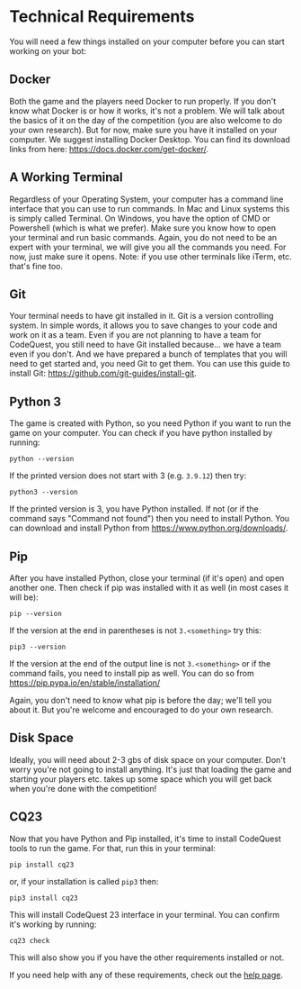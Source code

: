 # Technical Requirements

You will need a few things installed on your computer before you can start working on your bot:

## Docker
Both the game and the players need Docker to run properly. If you don't know what Docker is or how it works,
it's not a problem. We will talk about the basics of it on the day of the competition (you are also welcome to do your
own research). But for now, make sure you have it installed on your computer. We suggest installing Docker Desktop. You
can find its download links from here: <https://docs.docker.com/get-docker/>.

## A Working Terminal
Regardless of your Operating System, your computer has a command line interface that you can use
to run commands. In Mac and Linux systems this is simply called Terminal. On Windows, you have the option of CMD or
Powershell (which is what we prefer). Make sure you know how to open your terminal and run basic commands. Again, you do
not need to be an expert with your terminal, we will give you all the commands you need. For now, just make sure it
opens. Note: if you use other terminals like iTerm, etc. that's fine too.

## Git
Your terminal needs to have git installed in it. Git is a version controlling system. In simple words, it allows
you to save changes to your code and work on it as a team. Even if you are not planning to have a team for CodeQuest,
you still need to have Git installed because... we have a team even if you don't. And we have prepared a bunch of
templates that you will need to get started and, you need Git to get them. You can use this guide to install Git:
<https://github.com/git-guides/install-git>.

## Python 3

The game is created with Python, so you need Python if you want to run the game on your computer.
You can check if you have python installed by running:

```shell
python --version
```

If the printed version does not start with 3 (e.g. `3.9.12`) then try:

```shell
python3 --version
```

If the printed version is 3, you have Python installed. If not (or if the command says "Command not found") then you
need to install Python. You can download and install Python from <https://www.python.org/downloads/>.

## Pip

After you have installed Python, close your terminal (if it's open) and open another one. Then check if pip was
installed with it as well (in most cases it will be):

```shell
pip --version
```

If the version at the end in parentheses is not `3.<something>` try this:

```shell
pip3 --version
```

If the version at the end of the output line is not `3.<something>` or if the command fails, you need to install pip as
well. You can do so from <https://pip.pypa.io/en/stable/installation/>

Again, you don't need to know what pip is before the day; we'll tell you about it. But you're welcome and encouraged to
do your own research.

## Disk Space
Ideally, you will need about 2-3 gbs of disk space on your computer. Don't worry you're not going to
install anything. It's just that loading the game and starting your players etc. takes up some space which you will get
back when you're done with the competition!

## CQ23

Now that you have Python and Pip installed, it's time to install CodeQuest tools to run the game. For that, run this in
your terminal:

```shell
pip install cq23
```

or, if your installation is called `pip3` then:

```shell
pip3 install cq23
```

This will install CodeQuest 23 interface in your terminal. You can confirm it's working by running:

```shell
cq23 check
```

This will also show you if you have the other requirements installed or not.

If you need help with any of these requirements, check out the [help page](../help.md).